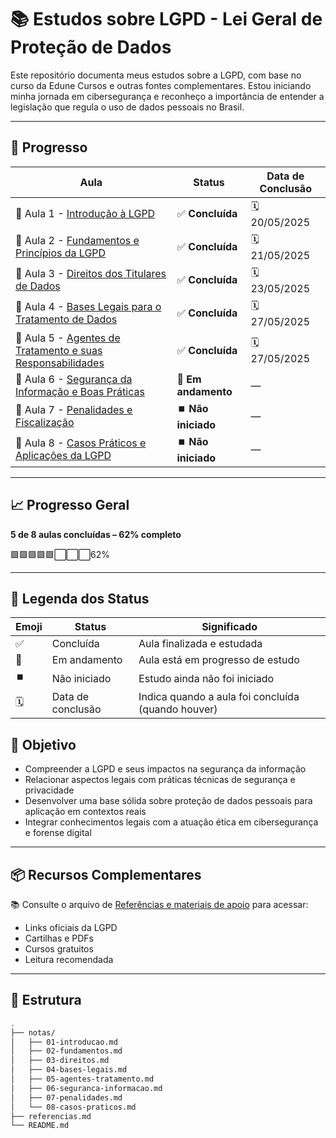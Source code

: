 # 📚 Estudos sobre LGPD - Lei Geral de Proteção de Dados

Este repositório documenta meus estudos sobre a LGPD, com base no curso da Edune Cursos e outras fontes complementares. Estou iniciando minha jornada em cibersegurança e reconheço a importância de entender a legislação que regula o uso de dados pessoais no Brasil.

---

## 📅 Progresso


| Aula | Status | Data de Conclusão |
|------|--------|-------------------|
| 📘 Aula 1 - [Introdução à LGPD](./notas/01-introducao.md) | ✅ **Concluída** | 🗓️ 20/05/2025 |
| 📘 Aula 2 - [Fundamentos e Princípios da LGPD](./notas/02-fundamentos.md)| ✅ **Concluída** | 🗓️ 21/05/2025 |
| 📘 Aula 3 - [Direitos dos Titulares de Dados](./notas/03-direitos.md) | ✅ **Concluída** | 🗓️ 23/05/2025 |
| 📘 Aula 4 - [Bases Legais para o Tratamento de Dados](./notas/04-bases-legais.md) | ✅ **Concluída** | 🗓️ 27/05/2025 |
| 📘 Aula 5 - [Agentes de Tratamento e suas Responsabilidades](./notas/05-agentes.md) | ✅ **Concluída** | 🗓️ 27/05/2025 |
| 📘 Aula 6 - [Segurança da Informação e Boas Práticas](./notas/06-seguranca.md) | 🔄 **Em andamento** | — ||
| 📘 Aula 7 - [Penalidades e Fiscalização](./notas/07-penalidades.md) | ⏹️ **Não iniciado** | — |
| 📘 Aula 8 - [Casos Práticos e Aplicações da LGPD](./notas/08-casos-praticos.md) | ⏹️ **Não iniciado** | — |

---

## 📈 Progresso Geral

**5 de 8 aulas concluídas – 62% completo**

🟩🟩🟩🟩🟩⬜⬜⬜62%

---

## 📘 Legenda dos Status

| Emoji | Status          | Significado                                           |
|-------|------------------|-------------------------------------------------------|
| ✅    | Concluída         | Aula finalizada e estudada                           |
| 🔄    | Em andamento      | Aula está em progresso de estudo                     |
| ⏹️    | Não iniciado      | Estudo ainda não foi iniciado                        |
| 🗓️    | Data de conclusão | Indica quando a aula foi concluída (quando houver)  |

## 🧠 Objetivo

- Compreender a LGPD e seus impactos na segurança da informação
- Relacionar aspectos legais com práticas técnicas de segurança e privacidade
- Desenvolver uma base sólida sobre proteção de dados pessoais para aplicação em contextos reais
- Integrar conhecimentos legais com a atuação ética em cibersegurança e forense digital

---

## 📦 Recursos Complementares

📚 Consulte o arquivo de [Referências e materiais de apoio](./referencias.md) para acessar:

- Links oficiais da LGPD  
- Cartilhas e PDFs  
- Cursos gratuitos  
- Leitura recomendada

---

## 📁 Estrutura

```bash
.
├── notas/
│   ├── 01-introducao.md
│   ├── 02-fundamentos.md
│   ├── 03-direitos.md
│   ├── 04-bases-legais.md
│   ├── 05-agentes-tratamento.md
│   ├── 06-seguranca-informacao.md
│   ├── 07-penalidades.md
│   └── 08-casos-praticos.md
├── referencias.md
└── README.md
